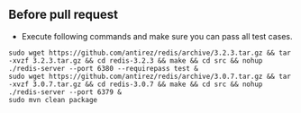## Before pull request  

* Execute following commands and make sure you can pass all test cases.

```
sudo wget https://github.com/antirez/redis/archive/3.2.3.tar.gz && tar -xvzf 3.2.3.tar.gz && cd redis-3.2.3 && make && cd src && nohup ./redis-server --port 6380 --requirepass test &
sudo wget https://github.com/antirez/redis/archive/3.0.7.tar.gz && tar -xvzf 3.0.7.tar.gz && cd redis-3.0.7 && make && cd src && nohup ./redis-server --port 6379 &
sudo mvn clean package
```

